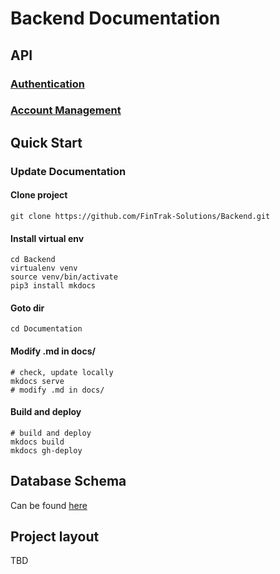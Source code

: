 # Backend Documentation
## API
### [Authentication](authentication.md)
### [Account Management](account.md)

## Quick Start
### Update Documentation
#### Clone project
```shell
git clone https://github.com/FinTrak-Solutions/Backend.git
```
#### Install virtual env
```shell
cd Backend
virtualenv venv
source venv/bin/activate
pip3 install mkdocs
```
#### Goto dir
```shell
cd Documentation
```
#### Modify .md in docs/
```shell
# check, update locally
mkdocs serve
# modify .md in docs/
```
#### Build and deploy
```shell
# build and deploy
mkdocs build
mkdocs gh-deploy
```

## Database Schema
Can be found [here](database.md)

## Project layout
TBD